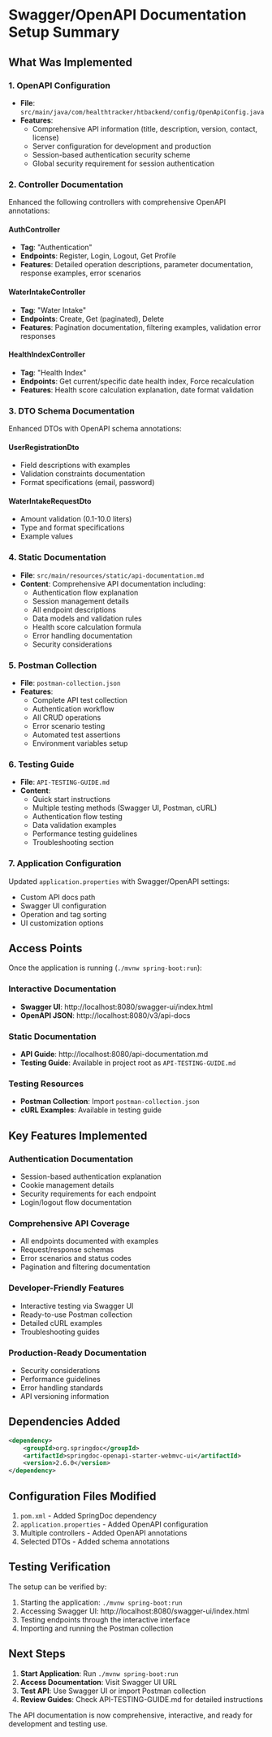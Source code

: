 # Swagger/OpenAPI Documentation Setup Summary

## What Was Implemented

### 1. OpenAPI Configuration
- **File**: `src/main/java/com/healthtracker/htbackend/config/OpenApiConfig.java`
- **Features**:
  - Comprehensive API information (title, description, version, contact, license)
  - Server configuration for development and production
  - Session-based authentication security scheme
  - Global security requirement for session authentication

### 2. Controller Documentation
Enhanced the following controllers with comprehensive OpenAPI annotations:

#### AuthController
- **Tag**: "Authentication"
- **Endpoints**: Register, Login, Logout, Get Profile
- **Features**: Detailed operation descriptions, parameter documentation, response examples, error scenarios

#### WaterIntakeController  
- **Tag**: "Water Intake"
- **Endpoints**: Create, Get (paginated), Delete
- **Features**: Pagination documentation, filtering examples, validation error responses

#### HealthIndexController
- **Tag**: "Health Index" 
- **Endpoints**: Get current/specific date health index, Force recalculation
- **Features**: Health score calculation explanation, date format validation

### 3. DTO Schema Documentation
Enhanced DTOs with OpenAPI schema annotations:

#### UserRegistrationDto
- Field descriptions with examples
- Validation constraints documentation
- Format specifications (email, password)

#### WaterIntakeRequestDto
- Amount validation (0.1-10.0 liters)
- Type and format specifications
- Example values

### 4. Static Documentation
- **File**: `src/main/resources/static/api-documentation.md`
- **Content**: Comprehensive API documentation including:
  - Authentication flow explanation
  - Session management details
  - All endpoint descriptions
  - Data models and validation rules
  - Health score calculation formula
  - Error handling documentation
  - Security considerations

### 5. Postman Collection
- **File**: `postman-collection.json`
- **Features**:
  - Complete API test collection
  - Authentication workflow
  - All CRUD operations
  - Error scenario testing
  - Automated test assertions
  - Environment variables setup

### 6. Testing Guide
- **File**: `API-TESTING-GUIDE.md`
- **Content**:
  - Quick start instructions
  - Multiple testing methods (Swagger UI, Postman, cURL)
  - Authentication flow testing
  - Data validation examples
  - Performance testing guidelines
  - Troubleshooting section

### 7. Application Configuration
Updated `application.properties` with Swagger/OpenAPI settings:
- Custom API docs path
- Swagger UI configuration
- Operation and tag sorting
- UI customization options

## Access Points

Once the application is running (`./mvnw spring-boot:run`):

### Interactive Documentation
- **Swagger UI**: http://localhost:8080/swagger-ui/index.html
- **OpenAPI JSON**: http://localhost:8080/v3/api-docs

### Static Documentation  
- **API Guide**: http://localhost:8080/api-documentation.md
- **Testing Guide**: Available in project root as `API-TESTING-GUIDE.md`

### Testing Resources
- **Postman Collection**: Import `postman-collection.json`
- **cURL Examples**: Available in testing guide

## Key Features Implemented

### Authentication Documentation
- Session-based authentication explanation
- Cookie management details
- Security requirements for each endpoint
- Login/logout flow documentation

### Comprehensive API Coverage
- All endpoints documented with examples
- Request/response schemas
- Error scenarios and status codes
- Pagination and filtering documentation

### Developer-Friendly Features
- Interactive testing via Swagger UI
- Ready-to-use Postman collection
- Detailed cURL examples
- Troubleshooting guides

### Production-Ready Documentation
- Security considerations
- Performance guidelines
- Error handling standards
- API versioning information

## Dependencies Added

```xml
<dependency>
    <groupId>org.springdoc</groupId>
    <artifactId>springdoc-openapi-starter-webmvc-ui</artifactId>
    <version>2.6.0</version>
</dependency>
```

## Configuration Files Modified

1. `pom.xml` - Added SpringDoc dependency
2. `application.properties` - Added OpenAPI configuration
3. Multiple controllers - Added OpenAPI annotations
4. Selected DTOs - Added schema annotations

## Testing Verification

The setup can be verified by:
1. Starting the application: `./mvnw spring-boot:run`
2. Accessing Swagger UI: http://localhost:8080/swagger-ui/index.html
3. Testing endpoints through the interactive interface
4. Importing and running the Postman collection

## Next Steps

1. **Start Application**: Run `./mvnw spring-boot:run`
2. **Access Documentation**: Visit Swagger UI URL
3. **Test API**: Use Swagger UI or import Postman collection
4. **Review Guides**: Check API-TESTING-GUIDE.md for detailed instructions

The API documentation is now comprehensive, interactive, and ready for development and testing use.